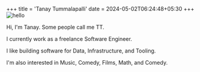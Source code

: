 +++
title = 'Tanay Tummalapalli'
date = 2024-05-02T06:24:48+05:30
+++
![hello](/dp.png)


Hi, I'm Tanay. Some people call me TT.   

I currently work as a freelance Software Engineer.

I like building software for Data, Infrastructure, and Tooling. 

I'm also interested in Music, Comedy, Films, Math, and Comedy. 